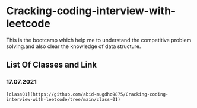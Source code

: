 # Cracking-coding-interview-with-leetcode
This is the bootcamp which help me to understand the competitive problem solving.and also clear the knowledge of data structure.
## List Of Classes and Link

### 17.07.2021
    [class01](https://github.com/abid-mugdho9875/Cracking-coding-interview-with-leetcode/tree/main/class-01)


